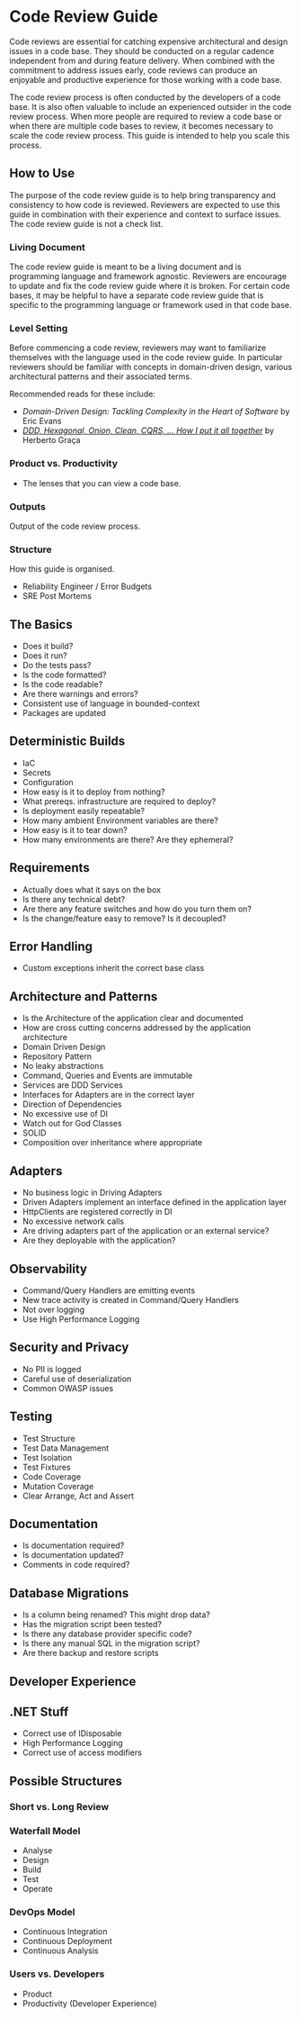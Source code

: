 # Code Review Guide

Code reviews are essential for catching expensive architectural and design issues in a code base. They should be conducted on a regular cadence independent from and during feature delivery. When combined with the commitment to address issues early, code reviews can produce an enjoyable and productive experience for those working with a code base.

The code review process is often conducted by the developers of a code base. It is also often valuable to include an experienced outsider in the code review process. When more people are required to review a code base or when there are multiple code bases to review, it becomes necessary to scale the code review process. This guide is intended to help you scale this process.

## How to Use

The purpose of the code review guide is to help bring transparency and consistency to how code is reviewed. Reviewers are expected to use this guide in combination with their experience and context to surface issues. The code review guide is not a check list.

### Living Document

The code review guide is meant to be a living document and is programming language and framework agnostic. Reviewers are encourage to update and fix the code review guide where it is broken. For certain code bases, it may be helpful to have a separate code review guide that is specific to the programming language or framework used in that code base.

### Level Setting

Before commencing a code review, reviewers may want to familiarize themselves with the language used in the code review guide. In particular reviewers should be familiar with concepts in domain-driven design, various architectural patterns and their associated terms.

Recommended reads for these include:

- _Domain-Driven Design: Tackling Complexity in the Heart of Software_ by Eric Evans
- [_DDD, Hexagonal, Onion, Clean, CQRS, … How I put it all together_](https://herbertograca.com/2017/11/16/explicit-architecture-01-ddd-hexagonal-onion-clean-cqrs-how-i-put-it-all-together/) by Herberto Graça

### Product vs. Productivity

- The lenses that you can view a code base.

### Outputs

Output of the code review process.

### Structure

How this guide is organised.

- Reliability Engineer / Error Budgets
- SRE Post Mortems

## The Basics

- Does it build?
- Does it run?
- Do the tests pass?
- Is the code formatted?
- Is the code readable?
- Are there warnings and errors?
- Consistent use of language in bounded-context
- Packages are updated

## Deterministic Builds

- IaC
- Secrets
- Configuration
- How easy is it to deploy from nothing?
- What prereqs. infrastructure are required to deploy?
- Is deployment easily repeatable?
- How many ambient Environment variables are there?
- How easy is it to tear down?
- How many environments are there? Are they ephemeral?

## Requirements

- Actually does what it says on the box
- Is there any technical debt?
- Are there any feature switches and how do you turn them on?
- Is the change/feature easy to remove? Is it decoupled?

## Error Handling

- Custom exceptions inherit the correct base class

## Architecture and Patterns

- Is the Architecture of the application clear and documented
- How are cross cutting concerns addressed by the application architecture
- Domain Driven Design
- Repository Pattern
- No leaky abstractions
- Command, Queries and Events are immutable
- Services are DDD Services
- Interfaces for Adapters are in the correct layer
- Direction of Dependencies
- No excessive use of DI
- Watch out for God Classes
- SOLID
- Composition over inheritance where appropriate

## Adapters

- No business logic in Driving Adapters
- Driven Adapters implement an interface defined in the application layer
- HttpClients are registered correctly in DI
- No excessive network calls
- Are driving adapters part of the application or an external service?
- Are they deployable with the application?

## Observability

- Command/Query Handlers are emitting events
- New trace activity is created in Command/Query Handlers
- Not over logging
- Use High Performance Logging

## Security and Privacy

- No PII is logged
- Careful use of deserialization
- Common OWASP issues

## Testing

- Test Structure
- Test Data Management
- Test Isolation
- Test Fixtures
- Code Coverage
- Mutation Coverage
- Clear Arrange, Act and Assert

## Documentation

- Is documentation required?
- Is documentation updated?
- Comments in code required?

## Database Migrations

- Is a column being renamed? This might drop data?
- Has the migration script been tested?
- Is there any database provider specific code?
- Is there any manual SQL in the migration script?
- Are there backup and restore scripts

## Developer Experience

## .NET Stuff

- Correct use of IDisposable
- High Performance Logging
- Correct use of access modifiers

## Possible Structures

### Short vs. Long Review

### Waterfall Model

- Analyse
- Design
- Build
- Test
- Operate

### DevOps Model

- Continuous Integration
- Continuous Deployment
- Continuous Analysis

### Users vs. Developers

- Product
- Productivity (Developer Experience)
